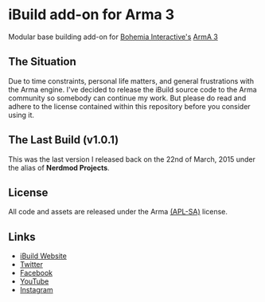 # iBuild add-on for Arma 3
Modular base building add-on for [Bohemia Interactive's](https://www.bistudio.com) [ArmA 3](https://www.bistudio.com/games/arma3)

## The Situation
Due to time constraints, personal life matters, and general frustrations with the Arma engine. I've decided to release the iBuild source code to the Arma community so somebody can continue my work. But please do read and adhere to the license contained within this repository before you consider using it.

## The Last Build (v1.0.1)
This was the last version I released back on the 22nd of March, 2015 under the alias of **Nerdmod Projects**.

## License
All code and assets are released under the Arma [(APL-SA)](https://www.bistudio.com/community/licenses/arma-public-license-share-alike) license.

## Links
+ [iBuild Website](https://ibuildmod.wordpress.com)
+ [Twitter](https://twitter.com/JustOscarMike)
+ [Facebook](https://www.facebook.com/justoscarmike)
+ [YouTube](https://www.youtube.com/channel/UCntU4He2gABqnwadWq_lxIw)
+ [Instagram](https://www.instagram.com/justoscarmike)